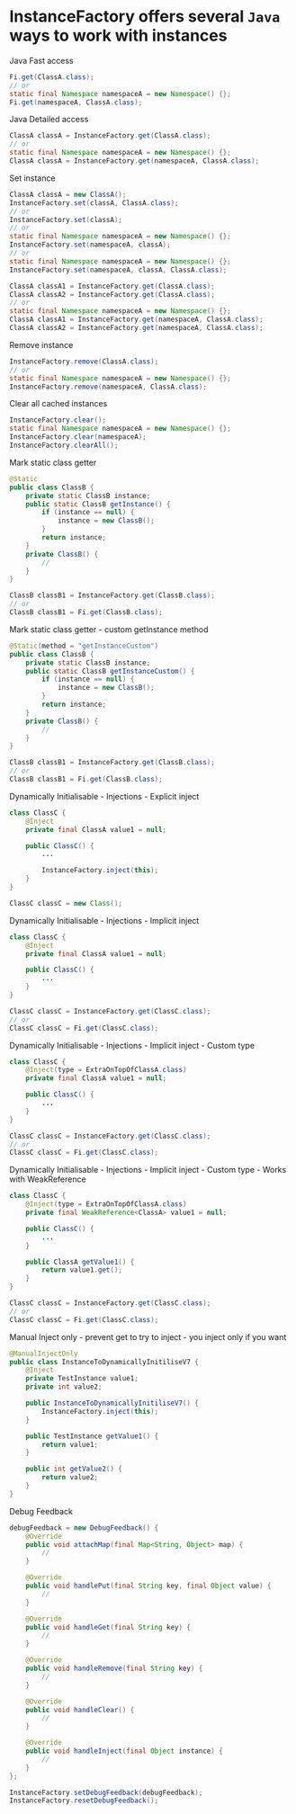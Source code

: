 # InstanceFactory offers several `Java` ways to work with instances

Java Fast access

```java
Fi.get(ClassA.class);
// or
static final Namespace namespaceA = new Namespace() {};
Fi.get(namespaceA, ClassA.class);
```

Java Detailed access

```java
ClassA classA = InstanceFactory.get(ClassA.class);
// or
static final Namespace namespaceA = new Namespace() {};
ClassA classA = InstanceFactory.get(namespaceA, ClassA.class);
```

Set instance

```java
ClassA classA = new ClassA();
InstanceFactory.set(classA, ClassA.class);
// or
InstanceFactory.set(classA);
// or
static final Namespace namespaceA = new Namespace() {};
InstanceFactory.set(namespaceA, classA);
// or
static final Namespace namespaceA = new Namespace() {};
InstanceFactory.set(namespaceA, classA, ClassA.class);

ClassA classA1 = InstanceFactory.get(ClassA.class);
ClassA classA2 = InstanceFactory.get(ClassA.class);
// or
static final Namespace namespaceA = new Namespace() {};
ClassA classA1 = InstanceFactory.get(namespaceA, ClassA.class);
ClassA classA2 = InstanceFactory.get(namespaceA, ClassA.class);
```

Remove instance

```java
InstanceFactory.remove(ClassA.class);
// or
static final Namespace namespaceA = new Namespace() {};
InstanceFactory.remove(namespaceA, ClassA.class);
```

Clear all cached instances

```java
InstanceFactory.clear();
static final Namespace namespaceA = new Namespace() {};
InstanceFactory.clear(namespaceA);
InstanceFactory.clearAll();
```

Mark static class getter

```java
@Static
public class ClassB {
    private static ClassB instance;
    public static ClassB getInstance() {
        if (instance == null) {
            instance = new ClassB();
        }
        return instance;
    }
    private ClassB() {
        //
    }
}

ClassB classB1 = InstanceFactory.get(ClassB.class);
// or
ClassB classB1 = Fi.get(ClassB.class);
```

Mark static class getter - custom getInstance method

```java
@Static(method = "getInstanceCustom")
public class ClassB {
    private static ClassB instance;
    public static ClassB getInstanceCustom() {
        if (instance == null) {
            instance = new ClassB();
        }
        return instance;
    }
    private ClassB() {
        //
    }
}

ClassB classB1 = InstanceFactory.get(ClassB.class);
// or
ClassB classB1 = Fi.get(ClassB.class);
```

Dynamically Initialisable - Injections - Explicit inject

```java
class ClassC {
    @Inject
    private final ClassA value1 = null;

    public ClassC() {
        ...

        InstanceFactory.inject(this);
    }
}

ClassC classC = new Class();
```

Dynamically Initialisable - Injections - Implicit inject

```java
class ClassC {
    @Inject
    private final ClassA value1 = null;

    public ClassC() {
        ...
    }
}

ClassC classC = InstanceFactory.get(ClassC.class);
// or
ClassC classC = Fi.get(ClassC.class);
```

Dynamically Initialisable - Injections - Implicit inject - Custom type

```java
class ClassC {
    @Inject(type = ExtraOnTopOfClassA.class)
    private final ClassA value1 = null;

    public ClassC() {
        ...
    }
}

ClassC classC = InstanceFactory.get(ClassC.class);
// or
ClassC classC = Fi.get(ClassC.class);
```

Dynamically Initialisable - Injections - Implicit inject - Custom type - Works with WeakReference

```java
class ClassC {
    @Inject(type = ExtraOnTopOfClassA.class)
    private final WeakReference<ClassA> value1 = null;

    public ClassC() {
        ...
    }

    public ClassA getValue1() {
        return value1.get();
    }
}

ClassC classC = InstanceFactory.get(ClassC.class);
// or
ClassC classC = Fi.get(ClassC.class);
```

Manual Inject only - prevent get to try to inject - you inject only if you want

```java
@ManualInjectOnly
public class InstanceToDynamicallyInitiliseV7 {
    @Inject
    private TestInstance value1;
    private int value2;

    public InstanceToDynamicallyInitiliseV7() {
        InstanceFactory.inject(this);
    }

    public TestInstance getValue1() {
        return value1;
    }

    public int getValue2() {
        return value2;
    }
}
```

Debug Feedback

```java
debugFeedback = new DebugFeedback() {
    @Override
    public void attachMap(final Map<String, Object> map) {
        //
    }

    @Override
    public void handlePut(final String key, final Object value) {
        //
    }

    @Override
    public void handleGet(final String key) {
        //
    }

    @Override
    public void handleRemove(final String key) {
        //
    }

    @Override
    public void handleClear() {
        //
    }

    @Override
    public void handleInject(final Object instance) {
        //
    }
};

InstanceFactory.setDebugFeedback(debugFeedback);
InstanceFactory.resetDebugFeedback();
```